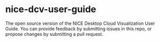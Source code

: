 # nice-dcv-user-guide
The open source version of the NICE Desktop Cloud Visualization User Guide. You can provide feedback by submitting issues in this repo, or propose changes by submitting a pull request.
